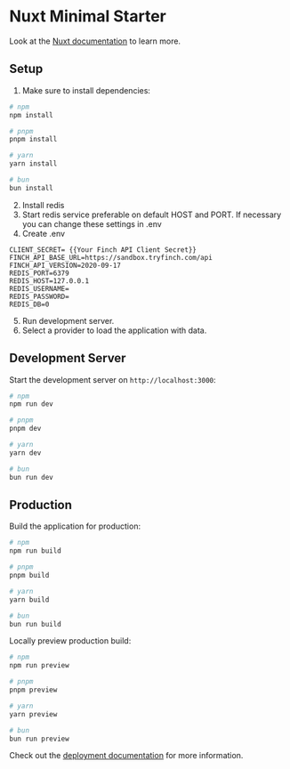 # Nuxt Minimal Starter

Look at the [Nuxt documentation](https://nuxt.com/docs/getting-started/introduction) to learn more.

## Setup

1.  Make sure to install dependencies:

```bash
# npm
npm install

# pnpm
pnpm install

# yarn
yarn install

# bun
bun install
```
2. Install redis
3. Start redis service preferable on default HOST and PORT.  If necessary you can change these settings in .env
4. Create .env
```CLIENT_ID=945e8be7-0d90-4b39-9f7c-453a5e848602
CLIENT_SECRET= {{Your Finch API Client Secret}}
FINCH_API_BASE_URL=https://sandbox.tryfinch.com/api
FINCH_API_VERSION=2020-09-17
REDIS_PORT=6379
REDIS_HOST=127.0.0.1
REDIS_USERNAME=
REDIS_PASSWORD=
REDIS_DB=0
```
5. Run development server.
6. Select a provider to load the application with data.
## Development Server

Start the development server on `http://localhost:3000`:

```bash
# npm
npm run dev

# pnpm
pnpm dev

# yarn
yarn dev

# bun
bun run dev
```

## Production

Build the application for production:

```bash
# npm
npm run build

# pnpm
pnpm build

# yarn
yarn build

# bun
bun run build
```

Locally preview production build:

```bash
# npm
npm run preview

# pnpm
pnpm preview

# yarn
yarn preview

# bun
bun run preview
```

Check out the [deployment documentation](https://nuxt.com/docs/getting-started/deployment) for more information.
